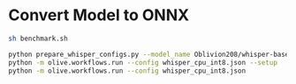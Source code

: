 # Convert Model to ONNX

```bash
sh benchmark.sh
```

```bash
python prepare_whisper_configs.py --model_name Oblivion208/whisper-base-cantonese --no_audio_decoder --multilingual
python -m olive.workflows.run --config whisper_cpu_int8.json --setup
python -m olive.workflows.run --config whisper_cpu_int8.json
```
